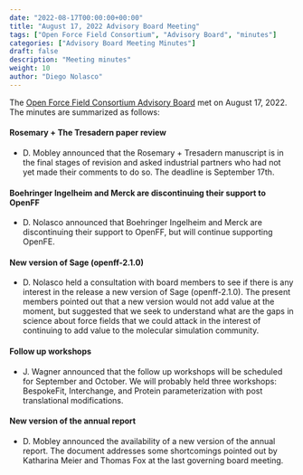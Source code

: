 ```yaml
---
date: "2022-08-17T00:00:00+00:00"
title: "August 17, 2022 Advisory Board Meeting"
tags: ["Open Force Field Consortium", "Advisory Board", "minutes"]
categories: ["Advisory Board Meeting Minutes"]
draft: false
description: "Meeting minutes"
weight: 10
author: "Diego Nolasco"
---
```


The [Open Force Field Consortium Advisory Board](https://openforcefield.org/about/organization/#open-force-field-consortium) met on August 17, 2022.
The minutes are summarized as follows:

#### Rosemary + The Tresadern paper review

* D. Mobley announced that the Rosemary + Tresadern manuscript is in the final stages of revision and asked industrial partners who had not yet made their comments to do so. The deadline is September 17th.

#### Boehringer Ingelheim and Merck are discontinuing their support to OpenFF

* D. Nolasco announced that Boehringer Ingelheim and Merck are discontinuing their support to OpenFF, but will continue supporting OpenFE.

#### New version of Sage (openff-2.1.0)

* D. Nolasco held a consultation with board members to see if there is any interest in the release a new version of Sage (openff-2.1.0). The present members pointed out that a new version would not add value at the moment, but suggested that we seek to understand what are the gaps in science about force fields that we could attack in the interest of continuing to add value to the molecular simulation community.

#### Follow up workshops

* J. Wagner announced that the follow up workshops will be scheduled for September and October. We will probably held three workshops: BespokeFit, Interchange, and Protein parameterization with post translational modifications.

#### New version of the annual report

* D. Mobley announced the availability of a new version of the annual report. The document addresses some shortcomings pointed out by Katharina Meier and Thomas Fox at the last governing board meeting.

